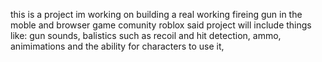 this is a project im working on building a real working fireing gun in the moble and browser game comunity roblox 
said project will include things like: gun sounds, balistics such as recoil and hit detection, ammo, animimations and the ability for characters to use it,
